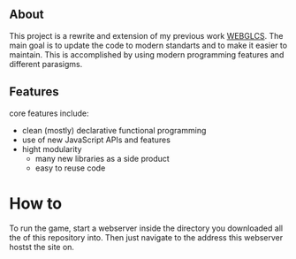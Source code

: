 ## About
This project is a rewrite and extension of my previous work
[WEBGLCS](https://github.com/Quoteme/webglcs).
The main goal is to update the code to modern standarts and
to make it easier to maintain.
This is accomplished by using modern programming features and
different parasigms.

## Features
core features include:
- clean (mostly) declarative functional programming
- use of new JavaScript APIs and features
- hight modularity
	- many new libraries as a side product
	- easy to reuse code

# How to
To run the game, start a webserver inside the directory you downloaded
all the of this repository into. Then just navigate to the address
this webserver hostst the site on.
